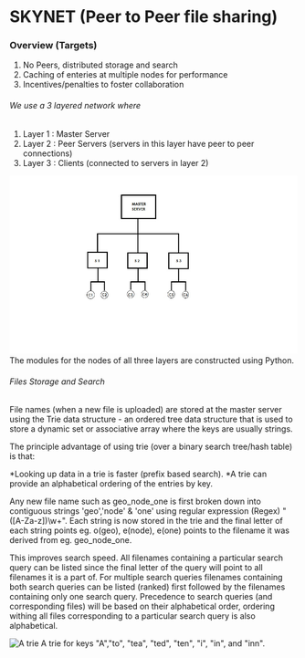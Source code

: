 # SKYNET (Peer to Peer file sharing)
### Overview (Targets)
1. No Peers, distributed storage and search
2. Caching of enteries at multiple nodes for performance
3. Incentives/penalties to foster collaboration 

###### We use a 3 layered network where

1. Layer 1 : Master Server
2. Layer 2 : Peer Servers (servers in this layer have peer to peer connections)
3. Layer 3 : Clients (connected to servers in layer 2)

![Network Structure](https://github.com/Pratyush380/skynet/blob/master/project_network.jpg)
The modules for the nodes of all three layers are constructed using Python. 

###### Files Storage and Search

File names (when a new file is uploaded) are stored at the master server using the Trie data structure - an ordered tree data structure that is used to store a dynamic set or associative array where the keys are usually strings. 

The principle advantage of using trie (over a binary search tree/hash table) is that:

*Looking up data in a trie is faster (prefix based search).
*A trie can provide an alphabetical ordering of the entries by key.

Any new file name such as geo_node_one is first broken down into contiguous strings 'geo','node' & 'one' using regular expression (Regex) "([A-Za-z])\w+". Each string is now stored in the trie and the final letter of each string points eg. o(geo), e(node), e(one) points to the filename it was derived from eg. geo_node_one. 

This improves search speed. All filenames containing a particular search query can be listed since the final letter of the query will point to all filenames it is a part of. For multiple search queries filenames containing both search queries can be listed (ranked) first followed by the filenames containing only one search query. Precedence to search queries (and corresponding files) will be based on their alphabetical order, ordering withing all files corresponding to a particular search query is also alphabetical.  

![A trie](https://upload.wikimedia.org/wikipedia/commons/thumb/b/be/Trie_example.svg/250px-Trie_example.svg.png)
A trie for keys "A","to", "tea", "ted", "ten", "i", "in", and "inn".

